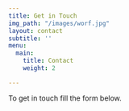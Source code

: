 ```yaml
---
title: Get in Touch
img_path: "/images/worf.jpg"
layout: contact
subtitle: ''
menu:
  main:
    title: Contact
    weight: 2

---
```

To get in touch fill the form below.